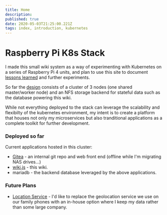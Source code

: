 ```yaml
---
title: Home
description: 
published: true
date: 2020-05-03T21:25:00.221Z
tags: index, introduction, kubernetes
---
```


# Raspberry Pi K8s Stack
I made this small wiki system as a way of experimenting with Kubernetes on a series of Raspberry Pi 4 units, and plan to use this site to document [lessons learned](/Platform/Lessons) and further experiments.

So far the [design](/Platform/Design) consists of a cluster of 3 nodes (one shared master/worker node) and an NFS storage backend for stateful data such as the database powering this wiki.

While not everything deployed to the stack can leverage the scalability and flexibilty of the kubernetes environment, my intent is to create a platform that houses not only my microservices but also tranditional applications as a complete toolkit for further development.

### Deployed so far
Current applications hosted in this cluster:
* [Gitea](https://git.jhbutler.info)  - an internal git repo and web front end (offline while I'm migrating NAS drives...)
* [wiki.js](https://wiki.jhbutler.info) - this wiki.
* mariadb - the backend database leveraged by the above applications.

### Future Plans
* [Location Service](/Apps/FamilyLocation/Overview) - I'd like to replace the geolocation service we use on our family phones with an in-house option where I keep my data rather than some large company.




